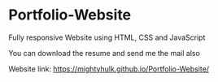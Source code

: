 # Portfolio-Website
Fully responsive Website using HTML, CSS and JavaScript

You can download the resume and send me the mail also


Website link: https://mightyhulk.github.io/Portfolio-Website/



